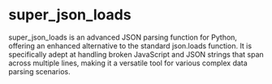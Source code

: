 # super_json_loads
super_json_loads is an advanced JSON parsing function for Python, offering an enhanced alternative to the standard json.loads function. It is specifically adept at handling broken JavaScript and JSON strings that span across multiple lines, making it a versatile tool for various complex data parsing scenarios.
